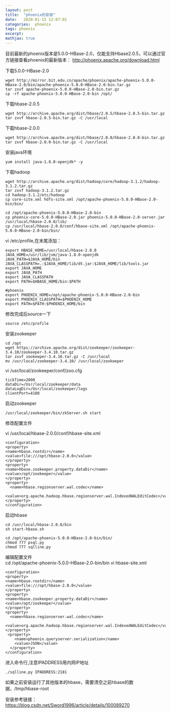 ```yaml
---
layout: post
title:  "phoenix的安装"
date:   2020-01-15 12:07:02
categories:  phoenix
tags: phoenix
excerpt: 
mathjax: true
---
```


目前最新的phoenix版本是5.0.0-HBase-2.0，仅能支持Hbase2.0.5，可以通过官方链接查看phoenix的最新版本：
http://phoenix.apache.org/download.html

下载5.0.0-HBase-2.0
```
wget http://mirror.bit.edu.cn/apache/phoenix/apache-phoenix-5.0.0-HBase-2.0/bin/apache-phoenix-5.0.0-HBase-2.0-bin.tar.gz
tar zxvf apache-phoenix-5.0.0-HBase-2.0-bin.tar.gz
cp -rf apache-phoenix-5.0.0-HBase-2.0-bin /opt/

```

下载hbase-2.0.5
```
wget http://archive.apache.org/dist/hbase/2.0.5/hbase-2.0.5-bin.tar.gz
tar zxvf hbase-2.0.5-bin.tar.gz -C /usr/local
```
下载hbase-2.0.0
```
wget http://archive.apache.org/dist/hbase/2.0.0/hbase-2.0.0-bin.tar.gz
tar zxvf hbase-2.0.0-bin.tar.gz -C /usr/local
```

安装java环境
```
yum install java-1.8.0-openjdk* -y
```

下载hadoop
```
wget http://archive.apache.org/dist/hadoop/core/hadoop-3.1.2/hadoop-3.1.2.tar.gz
tar zxvf hadoop-3.1.2.tar.gz
cd hadoop-3.1.2/etc/hadoop
cp core-site.xml hdfs-site.xml /opt/apache-phoenix-5.0.0-HBase-2.0-bin/bin/

cd /opt/apache-phoenix-5.0.0-HBase-2.0-bin
cp phoenix-core-5.0.0-HBase-2.0.jar phoenix-5.0.0-HBase-2.0-server.jar /usr/local/hbase-2.0.0/lib/
cp /usr/local/hbase-2.0.0/conf/hbase-site.xml /opt/apache-phoenix-5.0.0-HBase-2.0-bin/bin/

```

vi /etc/profile,在末尾添加：
```
export HBASE_HOME=/usr/local/hbase-2.0.0
JAVA_HOME=/usr/lib/jvm/java-1.8.0-openjdk
JAVA_PATH=$JAVA_HOME/bin
JAVA_CLASSPATH=.:$JAVA_HOME/lib/dt.jar:$JAVA_HOME/lib/tools.jar
export JAVA_HOME
export JAVA_PATH
export JAVA_CLASSPATH
export PATH=$HBASE_HOME/bin:$PATH

#phoenix
export PHOENIX_HOME=/opt/apache-phoenix-5.0.0-HBase-2.0-bin
export PHOENIX_CLASSPATH=$PHOENIX_HOME
export PATH=$PATH:$PHOENIX_HOME/bin
```
修改完成后source一下
```
source /etc/profile
```

安装zookeeper
```
cd /opt
wget https://archive.apache.org/dist/zookeeper/zookeeper-3.4.10/zookeeper-3.4.10.tar.gz
tar zxvf zookeeper-3.4.10.tar.gz -C /usr/local
mv /usr/local/zookeeper-3.4.10/ /usr/local/zookeeper
```
vi /usr/local/zookeeper/conf/zoo.cfg

```
tickTime=2000
dataDir=/Usr/local/zookeeper/data
dataLogDir=/Usr/local/zookeeper/logs
clientPort=4180
```
启动zookeeper
```
/usr/local/zookeeper/bin/zkServer.sh start
```
修改配置文件

vi /usr/local/hbase-2.0.0/conf/hbase-site.xml
```
<configuration>
<property>
<name>hbase.rootdir</name>
<value>file:///opt/hbase-2.0.0</value>
</property>
<property>
<name>hbase.zookeeper.property.dataDir</name>
<value>/opt/zookeeper</value>
</property>
<property> 
  <name>hbase.regionserver.wal.codec</name> 
  <value>org.apache.hadoop.hbase.regionserver.wal.IndexedWALEditCodec</value> 
</property>
</configuration>
```

启动hbase
```
cd /usr/local/hbase-2.0.0/bin
sh start-hbase.sh
```

```
cd /opt/apache-phoenix-5.0.0-HBase-2.0-bin/bin/
chmod 777 psql.py
chmod 777 sqlline.py
```

编辑配置文件   
cd /opt/apache-phoenix-5.0.0-HBase-2.0-bin/bin
vi hbase-site.xml 
```
<configuration>
<property>
<name>hbase.rootdir</name>
<value>file:///opt/hbase-2.0.0</value>
</property>
<property>
<name>hbase.zookeeper.property.dataDir</name>
<value>/opt/zookeeper</value>
</property>
<property>
  <name>hbase.regionserver.wal.codec</name>
  <value>org.apache.hadoop.hbase.regionserver.wal.IndexedWALEditCodec</value>
</property>
 <property>
    <name>phoenix.queryserver.serialization</name>
    <value>JSON</value>
  </property>
</configuration>
```



进入命令行,注意IPADDRESS用内网IP地址
```
./sqlline.py IPADDRESS:2181
```

如果之前安装运行了其他版本的hbase，需要清空之前hbase的数据，/tmp/hbase-root    





安装参考链接：   
https://blog.csdn.net/Sword1996/article/details/100089270    










